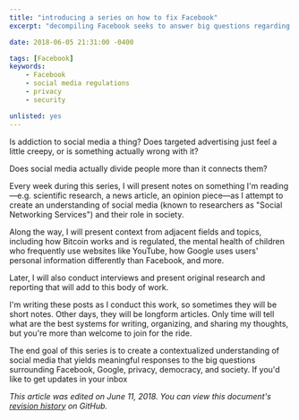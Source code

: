 ```yaml
---
title: "introducing a series on how to fix Facebook"
excerpt: "decompiling Facebook seeks to answer big questions regarding the regulation of social media companies, Facebook being chief among them."

date: 2018-06-05 21:31:00 -0400

tags: [Facebook]
keywords:
    - Facebook
    - social media regulations
    - privacy
    - security

unlisted: yes
---
```


Is addiction to social media a thing? Does targeted advertising just feel a little creepy, or is something actually wrong with it?

Does social media actually divide people more than it connects them?

Every week during this series, I will present notes on something I'm reading—e.g. scientific research, a news article, an opinion piece—as I attempt to create an understanding of social media (known to researchers as "Social Networking Services") and their role in society. 

Along the way, I will present context from adjacent fields and topics, including how Bitcoin works and is regulated, the mental health of children who frequently use websites like YouTube, how Google uses users' personal information differently than Facebook, and more.

Later, I will also conduct interviews and present original research and reporting that will add to this body of work.

I'm writing these posts as I conduct this work, so sometimes they will be short notes. Other days, they will be longform articles. Only time will tell what are the best systems for writing, organizing, and sharing my thoughts, but you're more than welcome to join for the ride.

The end goal of this series is to create a contextualized understanding of social media that yields meaningful responses to the big questions surrounding Facebook, Google, privacy, democracy, and society. If you'd like to get updates in your inbox 

_This article was edited on June 11, 2018. You can view this document's [revision history] on GitHub._

[revision history]: https://github.com/CarterPape/CarterPape.github.io/commits/master/the-blog/decompiling-facebook/_posts/2018-06-05-introduction.md
